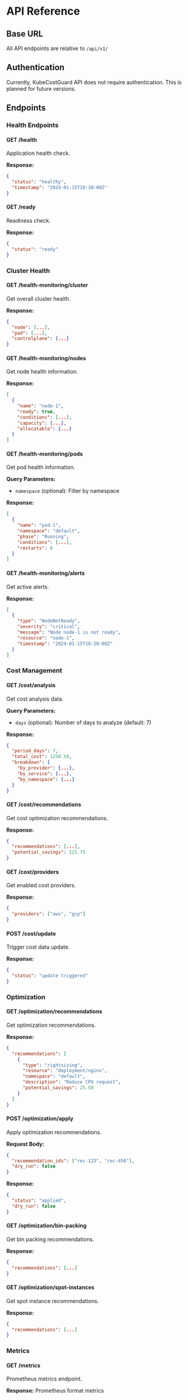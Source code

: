 # API Reference

## Base URL

All API endpoints are relative to `/api/v1/`

## Authentication

Currently, KubeCostGuard API does not require authentication. This is planned for future versions.

## Endpoints

### Health Endpoints

#### GET /health
Application health check.

**Response:**
```json
{
  "status": "healthy",
  "timestamp": "2024-01-15T10:30:00Z"
}
```

#### GET /ready
Readiness check.

**Response:**
```json
{
  "status": "ready"
}
```

### Cluster Health

#### GET /health-monitoring/cluster
Get overall cluster health.

**Response:**
```json
{
  "node": [...],
  "pod": [...],
  "controlplane": {...}
}
```

#### GET /health-monitoring/nodes
Get node health information.

**Response:**
```json
[
  {
    "name": "node-1",
    "ready": true,
    "conditions": [...],
    "capacity": {...},
    "allocatable": {...}
  }
]
```

#### GET /health-monitoring/pods
Get pod health information.

**Query Parameters:**
- `namespace` (optional): Filter by namespace

**Response:**
```json
[
  {
    "name": "pod-1",
    "namespace": "default",
    "phase": "Running",
    "conditions": [...],
    "restarts": 0
  }
]
```

#### GET /health-monitoring/alerts
Get active alerts.

**Response:**
```json
[
  {
    "type": "NodeNotReady",
    "severity": "critical",
    "message": "Node node-1 is not ready",
    "resource": "node-1",
    "timestamp": "2024-01-15T10:30:00Z"
  }
]
```

### Cost Management

#### GET /cost/analysis
Get cost analysis data.

**Query Parameters:**
- `days` (optional): Number of days to analyze (default: 7)

**Response:**
```json
{
  "period_days": 7,
  "total_cost": 1250.50,
  "breakdown": {
    "by_provider": {...},
    "by_service": {...},
    "by_namespace": {...}
  }
}
```

#### GET /cost/recommendations
Get cost optimization recommendations.

**Response:**
```json
{
  "recommendations": [...],
  "potential_savings": 125.75
}
```

#### GET /cost/providers
Get enabled cost providers.

**Response:**
```json
{
  "providers": ["aws", "gcp"]
}
```

#### POST /cost/update
Trigger cost data update.

**Response:**
```json
{
  "status": "update triggered"
}
```

### Optimization

#### GET /optimization/recommendations
Get optimization recommendations.

**Response:**
```json
{
  "recommendations": [
    {
      "type": "rightsizing",
      "resource": "deployment/nginx",
      "namespace": "default",
      "description": "Reduce CPU request",
      "potential_savings": 25.50
    }
  ]
}
```

#### POST /optimization/apply
Apply optimization recommendations.

**Request Body:**
```json
{
  "recommendation_ids": ["rec-123", "rec-456"],
  "dry_run": false
}
```

**Response:**
```json
{
  "status": "applied",
  "dry_run": false
}
```

#### GET /optimization/bin-packing
Get bin packing recommendations.

**Response:**
```json
{
  "recommendations": [...]
}
```

#### GET /optimization/spot-instances
Get spot instance recommendations.

**Response:**
```json
{
  "recommendations": [...]
}
```

### Metrics

#### GET /metrics
Prometheus metrics endpoint.

**Response:** Prometheus format metrics